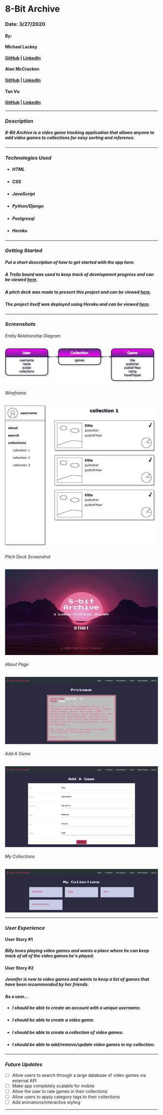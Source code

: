 # 8-Bit Archive

### Date: 3/27/2020

#### By:
#### Michael Lackey
#### [GitHub](https://github.com/mlackey9601) | [LinkedIn](https://www.linkedin.com/in/michaelglackey/)
#### 
#### Alan McCracken
#### [GitHub](https://github.com/acmccracken) | [LinkedIn](https://www.linkedin.com/in/alancmccracken/)
#### 
#### Tan Vu
#### [GitHub](https://github.com/zeroxposur18) | [LinkedIn](https://www.linkedin.com/in/tan-m-vu/)
***

### ***Description***

##### 8-Bit Archive is a video game tracking application that allows anyone to add video games to collections for easy sorting and reference.
***

### ***Technologies Used***

* ##### HTML
* ##### CSS
* ##### JavaScript
* ##### Python/Django
* ##### Postgresql
* ##### Heroku
***

### ***Getting Started***

##### Put a short description of how to get started with the app here.
##### A Trello board was used to keep track of development progress and can be viewed [here](https://trello.com/b/8ada8teB/video-game-tracker).
##### A pitch deck was made to present this project and can be viewed [here](https://docs.google.com/presentation/d/1muVt_wu6NYyIGrlFx8TLKlcdeXdpLRrIhugt0gI5g-M/edit?usp=sharing).
##### The project itself was deployed using Heroku and can be viewed [here](https://eight-bit-archive.herokuapp.com/).
***

### ***Screenshots***

###### Entity Relationship Diagram
![ERD](main_app/static/images/concepts/ERD.png)

###### Wireframe
![Wireframe](main_app/static/images/concepts/wireframe.png)

###### Pitch Deck Screenshot
![Pitch Deck Screenshot](main_app/static/images/concepts/pitch-deck.png)

###### About Page
![About Page](main_app/static/images/screenshots/ss1.png)

###### Add A Game
![Add A Game](main_app/static/images/screenshots/ss2.png)

###### My Collections
![My Collections](main_app/static/images/screenshots/ss3.png)
***

### ***User Experience***

#### User Story #1
##### Billy loves playing video games and wants a place where he can keep track of all of the video games he's played.
#### User Story #2
##### Jennifer is new to video games and wants to keep a list of games that have been recommended by her friends.
#### As a user...
* ##### I should be able to create an account with a unique username.
* ##### I should be able to create a video game.
* ##### I should be able to create a collection of video games.
* ##### I should be able to add/remove/update video games in my collection.
***

### ***Future Updates***

- [ ] Allow users to search through a large database of video games via external API
- [ ] Make app completely scalable for mobile
- [ ] Allow the user to rate games in their collections
- [ ] Allow users to apply category tags to their collections
- [ ] Add animations/interactive styling
***
